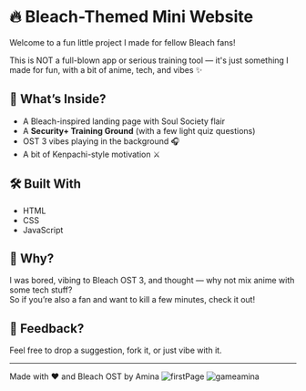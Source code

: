 # 🔥 Bleach-Themed Mini Website

Welcome to a fun little project I made for fellow Bleach fans!

This is NOT a full-blown app or serious training tool — it's just something I made for fun, with a bit of anime, tech, and vibes ✨

## 🌌 What’s Inside?

- A Bleach-inspired landing page with Soul Society flair
- A **Security+ Training Ground** (with a few light quiz questions)
- OST 3 vibes playing in the background 🎧
- A bit of Kenpachi-style motivation ⚔️

## 🛠️ Built With

- HTML
- CSS
- JavaScript

## 🎯 Why?

I was bored, vibing to Bleach OST 3, and thought — why not mix anime with some tech stuff?  
So if you’re also a fan and want to kill a few minutes, check it out!
## 💬 Feedback?

Feel free to drop a suggestion, fork it, or just vibe with it.

---

Made with ❤️ and Bleach OST by Amina
![firstPage](https://github.com/user-attachments/assets/f18a85f1-6b76-4533-bdaf-8ab1058005e2)
![gameamina](https://github.com/user-attachments/assets/54f9e5cb-a832-4a78-822f-d6ac1c5765c1)
